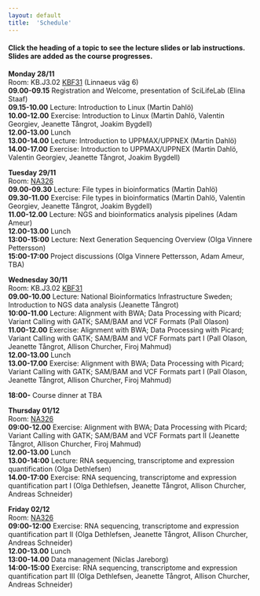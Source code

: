 ```yaml
---
layout: default
title:  'Schedule'
---
```


#### Click the heading of a topic to see the lecture slides or lab instructions. Slides are added as the course progresses.

**Monday 28/11**  
Room: KB.J3.02 [KBF31](http://www.umu.se/om-universitetet/kartor/campus-karta-stor/?id=95) (Linnaeus väg 6)  
**09.00-09.15** Registration and Welcome, presentation of SciLifeLab (Elina Staaf)  
**09.15-10.00** Lecture: Introduction to Linux (Martin Dahlö)  
**10.00-12.00** Exercise: Introduction to Linux (Martin Dahlö, Valentin Georgiev, Jeanette Tångrot, Joakim Bygdell)  
**12.00-13.00** Lunch  
**13.00-14.00** Lecture: Introduction to UPPMAX/UPPNEX (Martin Dahlö)  
**14.00-17.00** Exercise: Introduction to UPPMAX/UPPNEX (Martin Dahlö, Valentin Georgiev, Jeanette Tångrot, Joakim Bygdell)  

**Tuesday 29/11**  
Room: [NA326](http://www.umu.se/om-universitetet/kartor/campus-karta-stor/?id=584)  
**09.00-09.30** Lecture: File types in bioinformatics (Martin Dahlö)  
**09.30-11.00** Exercise: File types in bioinformatics (Martin Dahlö, Valentin Georgiev, Jeanette Tångrot, Joakim Bygdell)  
**11.00-12.00** Lecture: NGS and bioinformatics analysis pipelines (Adam Ameur)  
**12.00-13.00** Lunch  
**13:00-15:00** Lecture: Next Generation Sequencing Overview (Olga Vinnere Pettersson)  
**15:00-17:00** Project discussions (Olga Vinnere Pettersson, Adam Ameur, TBA)  

**Wednesday 30/11**  
Room: KB.J3.02 [KBF31](http://www.umu.se/om-universitetet/kartor/campus-karta-stor/?id=95)   
**09.00-10.00** Lecture: National Bioinformatics Infrastructure Sweden; Introduction to NGS data analysis (Jeanette Tångrot)  
**10:00-11.00** Lecture: Alignment with BWA; Data Processing with Picard; Variant Calling with GATK; SAM/BAM and VCF Formats (Pall Olason)   
**11.00-12.00** Exercise: Alignment with BWA; Data Processing with Picard; Variant Calling with GATK; SAM/BAM and VCF Formats part I (Pall Olason, Jeanette Tångrot, Allison Churcher, Firoj Mahmud)  
**12.00-13.00** Lunch  
**13.00-17.00** Exercise: Alignment with BWA; Data Processing with Picard; Variant Calling with GATK; SAM/BAM and VCF Formats part I (Pall Olason, Jeanette Tångrot, Allison Churcher, Firoj Mahmud)  

**18:00-** Course dinner at TBA  

**Thursday 01/12**  
Room: [NA326](http://www.umu.se/om-universitetet/kartor/campus-karta-stor/?id=584)  
**09:00-12.00** Exercise: Alignment with BWA; Data Processing with Picard; Variant Calling with GATK; SAM/BAM and VCF Formats part II (Jeanette Tångrot, Allison Churcher, Firoj Mahmud)  
**12.00-13.00** Lunch  
**13.00-14:00** Lecture: RNA sequencing, transcriptome and expression quantification (Olga Dethlefsen)  
**14.00-17:00** Exercise: RNA sequencing, transcriptome and expression quantification part I (Olga Dethlefsen, Jeanette Tångrot, Allison Churcher, Andreas Schneider)  

**Friday 02/12**  
Room: [NA326](http://www.umu.se/om-universitetet/kartor/campus-karta-stor/?id=584)  
**09:00-12:00** Exercise: RNA sequencing, transcriptome and expression quantification part II (Olga Dethlefsen, Jeanette Tångrot, Allison Churcher, Andreas Schneider)  
**12.00-13.00** Lunch   
**13:00-14.00** Data management (Niclas Jareborg)     
**14:00-15:00** Exercise: RNA sequencing, transcriptome and expression quantification part III (Olga Dethlefsen, Jeanette Tångrot, Allison Churcher, Andreas Schneider)  
